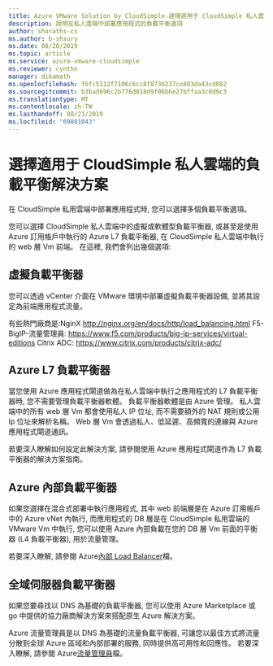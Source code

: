 ```yaml
---
title: Azure VMware Solution by CloudSimple-選擇適用于 CloudSimple 私人雲端的負載平衡解決方案
description: 說明在私人雲端中部署應用程式的負載平衡選項
author: sharaths-cs
ms.author: b-shsury
ms.date: 08/20/2019
ms.topic: article
ms.service: azure-vmware-cloudsimple
ms.reviewer: cynthn
manager: dikamath
ms.openlocfilehash: f6fc5112f7106c6cc8f8736237ce803da43cd882
ms.sourcegitcommit: b3bad696c2b776d018d9f06b6e27bffaa3c0d9c3
ms.translationtype: MT
ms.contentlocale: zh-TW
ms.lasthandoff: 08/21/2019
ms.locfileid: "69881043"
---
```

# <a name="choose-a-load-balancing-solution-for-cloudsimple-private-clouds"></a>選擇適用于 CloudSimple 私人雲端的負載平衡解決方案

在 CloudSimple 私用雲端中部署應用程式時, 您可以選擇多個負載平衡選項。

您可以選擇 CloudSimple 私人雲端中的虛擬或軟體型負載平衡器, 或甚至是使用 Azure 訂用帳戶中執行的 Azure L7 負載平衡器, 在 CloudSimple 私人雲端中執行的 web 層 Vm 前端。 在這裡, 我們會列出幾個選項:

## <a name="virtual-load-balancers"></a>虛擬負載平衡器

您可以透過 vCenter 介面在 VMware 環境中部署虛擬負載平衡器設備, 並將其設定為前端應用程式流量。

有些熱門廠商是:NginX http://nginx.org/en/docs/http/load_balancing.html F5-BigIP-流量管理員: https://www.f5.com/products/big-ip-services/virtual-editions Citrix ADC: https://www.citrix.com/products/citrix-adc/

## <a name="azure-l7-load-balancer"></a>Azure L7 負載平衡器

當您使用 Azure 應用程式閘道做為在私人雲端中執行之應用程式的 L7 負載平衡器時, 您不需要管理負載平衡器軟體。 負載平衡器軟體是由 Azure 管理。 私人雲端中的所有 web 層 Vm 都會使用私人 IP 位址, 而不需要額外的 NAT 規則或公用 Ip 位址來解析名稱。 Web 層 Vm 會透過私人、低延遲、高頻寬的連線與 Azure 應用程式閘道通訊。

若要深入瞭解如何設定此解決方案, 請參閱使用 Azure 應用程式閘道作為 L7 負載平衡器的解決方案指南。

## <a name="azure-internal-load-balancer"></a>Azure 內部負載平衡器

如果您選擇在混合式部署中執行應用程式, 其中 web 前端層是在 Azure 訂用帳戶中的 Azure vNet 內執行, 而應用程式的 DB 層是在 CloudSimple 私用雲端的 VMware Vm 中執行, 您可以使用 Azure 內部負載在您的 DB 層 Vm 前面的平衡器 (L4 負載平衡器), 用於流量管理。

若要深入瞭解, 請參閱 Azure[內部 Load Balancer](../load-balancer/load-balancer-overview.md#internalloadbalancer)檔。

## <a name="global-server-load-balancer"></a>全域伺服器負載平衡器

如果您要尋找以 DNS 為基礎的負載平衡器, 您可以使用 Azure Marketplace 或 go 中提供的協力廠商解決方案來搭配原生 Azure 解決方案。

Azure 流量管理員是以 DNS 為基礎的流量負載平衡器, 可讓您以最佳方式將流量分散到全球 Azure 區域和內部部署的服務, 同時提供高可用性和回應性。 若要深入瞭解, 請參閱 Azure[流量管理員](../traffic-manager/traffic-manager-configure-geographic-routing-method.md)檔。
